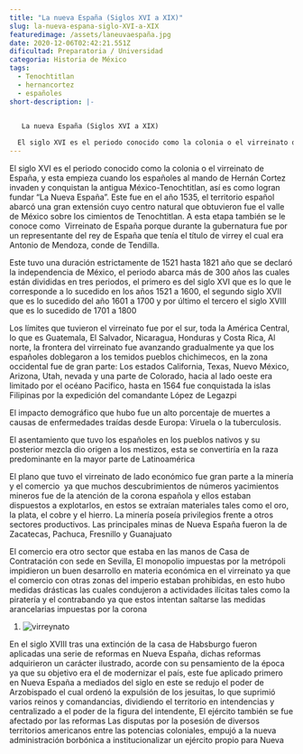 ```yaml
---
title: "La nueva España (Siglos XVI a XIX)"
slug: la-nueva-espana-siglo-XVI-a-XIX
featuredimage: /assets/laneuvaespaña.jpg
date: 2020-12-06T02:42:21.551Z
dificultad: Preparatoria / Universidad
categoria: Historia de México
tags:
  - Tenochtitlan
  - hernancortez
  - españoles
short-description: |-
  

   La nueva España (Siglos XVI a XIX)

  El siglo XVI es el periodo conocido como la colonia o el virreinato de España
---
```

El siglo XVI es el periodo conocido como la colonia o el virreinato de España, y esta empieza cuando los españoles al mando de Hernán Cortez invaden y conquistan la antigua México-Tenochtitlan, así es como logran fundar “La Nueva España”. Este fue en el año 1535, el territorio español abarcó una gran extensión cuyo centro natural que obtuvieron fue el valle de México sobre los cimientos de Tenochtitlan. A esta etapa también se le conoce como  Virreinato de España porque durante la gubernatura fue por un representante del rey de España que tenía el título de virrey el cual era Antonio de Mendoza, conde de Tendilla. 

Este tuvo una duración estrictamente de 1521 hasta 1821 año que se declaró la independencia de México, el periodo abarca más de 300 años las cuales están divididas en tres periodos, el primero es del siglo XVI que es lo que le corresponde a lo sucedido en los años 1521 a 1600, el segundo siglo XVII que es lo sucedido del año 1601 a 1700 y por último el tercero el siglo XVIII que es lo sucedido de 1701 a 1800 

Los límites que tuvieron el virreinato fue por el sur, toda la América Central, lo que es Guatemala, El Salvador, Nicaragua, Honduras y Costa Rica, Al norte, la frontera del virreinato fue avanzando gradualmente ya que los españoles doblegaron a los temidos pueblos chichimecos, en la zona occidental fue de gran parte: Los estados California, Texas, Nuevo México, Arizona, Utah, nevada y una parte de Colorado, hacia al lado oeste era limitado por el océano Pacifico, hasta en 1564 fue conquistada la islas Filipinas por la expedición del comandante López de Legazpi 

El impacto demográfico que hubo fue un alto porcentaje de muertes a causas de enfermedades traídas desde Europa: Viruela o la tuberculosis.

El asentamiento que tuvo los españoles en los pueblos nativos y su posterior mezcla dio origen a los mestizos, esta se convertiría en la raza predominante en la mayor parte de Latinoamérica

El plano que tuvo el virreinato de lado económico fue gran parte a la minería y el comercio  ya que muchos descubrimientos de números yacimientos mineros fue de la atención de la corona española y ellos estaban dispuestos a explotarlos, en estos se extraían materiales tales como el oro, la plata, el cobre y el hierro. La minería poseía privilegios frente a otros sectores productivos. Las principales minas de Nueva España fueron la de Zacatecas, Pachuca, Fresnillo y Guanajuato 

El comercio era otro sector que estaba en las manos de Casa de Contratación con sede en Sevilla, El monopolio impuestas por la metrópoli impidieron un buen desarrollo en materia económica en el virreinato ya que el comercio con otras zonas del imperio estaban prohibidas, en esto hubo medidas drásticas las cuales condujeron a actividades ilícitas tales como la piratería y el contrabando ya que estos intentan saltarse las medidas arancelarias impuestas por la corona 

1. ![virreynato](/assets/virreyanto.jpg "virreynato ")

En el siglo XVIII tras una extinción de la casa de Habsburgo fueron aplicadas una serie de reformas en Nueva España, dichas reformas adquirieron un carácter ilustrado, acorde con su pensamiento de la época ya que su objetivo era el de modernizar el país, este fue aplicado primero en Nueva España a mediados del siglo en este se redujo el poder de Arzobispado el cual ordenó la expulsión de los jesuitas, lo que suprimió varios reinos y comandancias, dividiendo el territorio en intendencias y centralizado a el poder de la figura del intendente, El ejército también se fue afectado por las reformas Las disputas por la posesión de diversos territorios americanos entre las potencias coloniales, empujó a la nueva administración borbónica a institucionalizar un ejército propio para Nueva